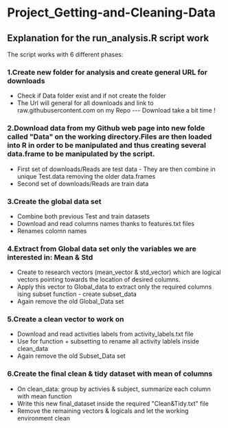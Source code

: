 # Project_Getting-and-Cleaning-Data

## Explanation for the run_analysis.R script work
The script works with 6 different phases:

### 1.Create new folder for analysis and create general URL for downloads
* Check if Data folder exist and if not create the folder
* The Url will general for all downloads and link to raw.githubusercontent.com on my Repo --- Download take a bit time !

### 2.Download data from my Github web page into new folde called "Data" on the working directory.Files are then loaded into R in order to be manipulated and thus creating several data.frame to be manipulated by the script.
* First set of downloads/Reads are test data - They are then combine in unique Test.data removing the older data.frames
* Second set of downloads/Reads are train data

### 3.Create the global data set
* Combine both previous Test and train datasets
* Download and read columns names thanks to features.txt files
* Renames colomn names

### 4.Extract from Global data set only the variables we are interested in: Mean & Std
* Create to research vectors (mean_vector & std_vector) which are logical vectors pointing towards the location of desired columns.
* Apply this vector to Global_data to extract only the required columns ising subset function - create subset_data
* Again remove the old Global_Data set

### 5.Create a clean vector to work on
* Download and read activities labels from activity_labels.txt file
* Use for function + subsetting to rename all activity lablels inside clean_data
* Again remove the old Subset_Data set

### 6.Create the final clean & tidy dataset with mean of columns 
* On clean_data: group by activies & subject, summarize each column with mean function
* Write this new final_dataset inside the required "Clean&Tidy.txt" file
* Remove the remaining vectors & logicals and let the working environment clean
